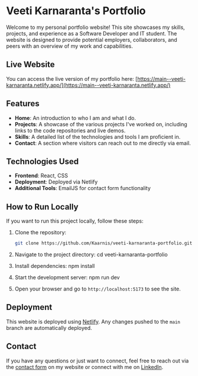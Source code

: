 # Veeti Karnaranta's Portfolio

Welcome to my personal portfolio website! This site showcases my skills, projects, and experience as a Software Developer and IT student. The website is designed to provide potential employers, collaborators, and peers with an overview of my work and capabilities.

## Live Website

You can access the live version of my portfolio here: [https://main--veeti-karnaranta.netlify.app/](https://main--veeti-karnaranta.netlify.app/)

## Features

- **Home**: An introduction to who I am and what I do.
- **Projects**: A showcase of the various projects I've worked on, including links to the code repositories and live demos.
- **Skills**: A detailed list of the technologies and tools I am proficient in.
- **Contact**: A section where visitors can reach out to me directly via email.

## Technologies Used

- **Frontend**: React, CSS
- **Deployment**: Deployed via Netlify
- **Additional Tools**: EmailJS for contact form functionality

## How to Run Locally

If you want to run this project locally, follow these steps:

1. Clone the repository:
    ```bash
    git clone https://github.com/Kaarnis/veeti-karnaranta-portfolio.git
    ```

2. Navigate to the project directory:
    cd veeti-karnaranta-portfolio
  

3. Install dependencies:
    npm install
  

4. Start the development server:
    npm run dev

5. Open your browser and go to `http://localhost:5173` to see the site.

## Deployment

This website is deployed using [Netlify](https://www.netlify.com/). Any changes pushed to the `main` branch are automatically deployed.

## Contact

If you have any questions or just want to connect, feel free to reach out via the [contact form](https://main--veeti-karnaranta.netlify.app/#contact) on my website or connect with me on [LinkedIn](https://www.linkedin.com/in/veekar/).
